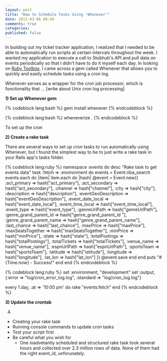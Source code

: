 ```yaml
---
layout: post
title: "How to Schedule Tasks Using 'Whenever'"
date: 2013-03-06 08:49
comments: true
categories: 
published: false
---
```


In building out my ticket tracker application, I realized that I needed to be able to automatically run scripts at certain intervals throughout the week. I wanted my application to execute a call to Stubhub's API and pull data on events periodically so that I didn't have to do it myself each day. In looking on <a href="http://ruby-toolbox.org" target="_blank">Ruby Toolbox</a>, I came across a gem called Whenever that allows you to quickly and easily schedule tasks using a cron log.

<!--more-->

Whenever serves as a wrapper for the cron job processor, which is functionality that ... [write about Unix cron log processing]

<strong>1) Set up Whenever gem</strong>


{% codeblock lang:bash %}
gem install whenever
{% endcodeblock %}

{% codeblock lang:bash %}
wheneverize .
{% endcodeblock %}

To set up the cron

<strong>2) Create a rake task</strong>

There are several ways to set up cron tasks to run automatically using Whenever, but I found the simplest way to be to just write a rake task in your Rails app's tasks folder. 

{% codeblock lang:ruby %}
namespace :events do
  desc "Rake task to get events data"
  task :fetch => :environment do
    events = Event.nba_search
    events.each do |item|
      item.each do |hash|
        @event = Event.new({
          :act_primary => hash["act_primary"],
          :act_secondary => hash["act_secondary"],
          :channel => hash["channel"],
          :city => hash["city"],
          :description => hash["description"],
          :eventGeoDescription => hash["eventGeoDescription"],
          :event_date_local => hash["event_date_local"],
          :event_time_local => hash["event_time_local"],
          :event_type => hash["event_type"],
          :genreUrlPath => hash["genreUrlPath"],
          :genre_grand_parent_id => hash["genre_grand_parent_id "], 
          :genre_grand_parent_name => hash["genre_grand_parent_name"],
          :last_chance => hash["last_chance"],
          :maxPrice => hash["maxPrice"],
          :maxSeatsTogether => hash["maxSeatsTogether"],
          :minPrice => hash["minPrice"],
          :state => hash["state"],
          :totalPostings => hash["totalPostings"],
          :totalTickets => hash["totalTickets"],
          :venue_name => hash["venue_name"],
          :espnUrlPath => hash["espnUrlPath"],
          :sportsTeam => hash["sportsTeam"],
          :latitude => hash["latitude"], 
          :longitude => hash["longitude"],
          :lat_lon => hash["lat_lon"]
        })
        @event.save
      end
    end
    puts "#{Time.now} - Success!"
  end
end
{% endcodeblock %}

{% codeblock lang:ruby %}
set :environment, "development"
set :output, {:error => "log/cron_error_log.log", :standard => "log/cron_log.log"}

every 1.day, :at => '10:00 pm' do
  rake "events:fetch"
end
{% endcodeblock %}

<strong>3) Update the crontab</strong>

4) 

- Creating your rake task
- Running console commands to update cron tasks
- Test your script first
- Be careful what you wish for
  - One inadvetantly scheduled and structured rake task took several hours and collected over 2.3 million rows of data. None of them had the right event_id, unforunately.

  

